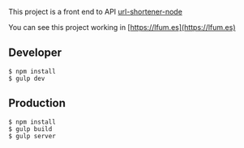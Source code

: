 This project is a front end to API [url-shortener-node](https://github.com/lcfumes/url-shortener-node)

You can see this project working in [https://lfum.es](https://lfum.es)

## Developer ##
```
$ npm install
$ gulp dev
```

## Production ##
```
$ npm install
$ gulp build
$ gulp server
```
